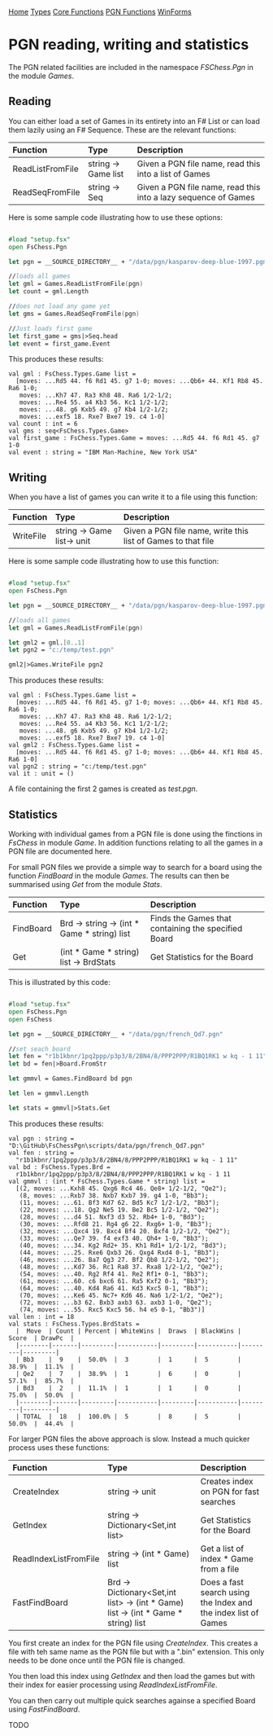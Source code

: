 
[Home](https://pbbwfc.github.io/FsChessPgn)  [Types](https://pbbwfc.github.io/FsChessPgn/Types)  [Core Functions](https://pbbwfc.github.io/FsChessPgn/Core)  [PGN Functions](https://pbbwfc.github.io/FsChessPgn/Pgn)  [WinForms](https://pbbwfc.github.io/FsChessPgn/winforms)

# PGN reading, writing and statistics

The PGN related facilities are included in the namespace _FSChess.Pgn_ in the module _Games_. 

## Reading

You can either load a set of Games in its entirety into an F# List or can load them lazily using an F# Sequence. These are the relevant functions:

| Function         | Type                            | Description                                                                         |
|:-----------------|:--------------------------------|:------------------------------------------------------------------------------------|
| ReadListFromFile | string -> Game list             | Given a PGN file name, read this into a list of Games                               |
| ReadSeqFromFile  | string -> Seq<Game>             | Given a PGN file name, read this into a lazy sequence of Games                      |

Here is some sample code illustrating how to use these options:

```fsharp

#load "setup.fsx"
open FsChess.Pgn

let pgn = __SOURCE_DIRECTORY__ + "/data/pgn/kasparov-deep-blue-1997.pgn"

//loads all games
let gml = Games.ReadListFromFile(pgn)
let count = gml.Length

//does not load any game yet
let gms = Games.ReadSeqFromFile(pgn)

//Just loads first game
let first_game = gms|>Seq.head
let event = first_game.Event

```

This produces these results:

```
val gml : FsChess.Types.Game list =
  [moves: ...Rd5 44. f6 Rd1 45. g7 1-0; moves: ...Qb6+ 44. Kf1 Rb8 45. Ra6 1-0;
   moves: ...Kh7 47. Ra3 Kh8 48. Ra6 1/2-1/2;
   moves: ...Re4 55. a4 Kb3 56. Kc1 1/2-1/2;
   moves: ...48. g6 Kxb5 49. g7 Kb4 1/2-1/2;
   moves: ...exf5 18. Rxe7 Bxe7 19. c4 1-0]
val count : int = 6
val gms : seq<FsChess.Types.Game>
val first_game : FsChess.Types.Game = moves: ...Rd5 44. f6 Rd1 45. g7 1-0
val event : string = "IBM Man-Machine, New York USA"
```

## Writing

When you have a list of games you can write it to a file using this function:


| Function         | Type                            | Description                                                                         |
|:-----------------|:--------------------------------|:------------------------------------------------------------------------------------|
| WriteFile        | string -> Game list-> unit      | Given a PGN file name, write this list of Games to that file                        |

Here is some sample code illustrating how to use this function:

```fsharp

#load "setup.fsx"
open FsChess.Pgn

let pgn = __SOURCE_DIRECTORY__ + "/data/pgn/kasparov-deep-blue-1997.pgn"

//loads all games
let gml = Games.ReadListFromFile(pgn)

let gml2 = gml.[0..1]
let pgn2 = "c:/temp/test.pgn"

gml2|>Games.WriteFile pgn2

```

This produces these results:

```
val gml : FsChess.Types.Game list =
  [moves: ...Rd5 44. f6 Rd1 45. g7 1-0; moves: ...Qb6+ 44. Kf1 Rb8 45. Ra6 1-0;
   moves: ...Kh7 47. Ra3 Kh8 48. Ra6 1/2-1/2;
   moves: ...Re4 55. a4 Kb3 56. Kc1 1/2-1/2;
   moves: ...48. g6 Kxb5 49. g7 Kb4 1/2-1/2;
   moves: ...exf5 18. Rxe7 Bxe7 19. c4 1-0]
val gml2 : FsChess.Types.Game list =
  [moves: ...Rd5 44. f6 Rd1 45. g7 1-0; moves: ...Qb6+ 44. Kf1 Rb8 45. Ra6 1-0]
val pgn2 : string = "c:/temp/test.pgn"
val it : unit = ()
```

A file containing the first 2 games is created as _test.pgn_.

## Statistics

Working with individual games from a PGN file is done using the finctions in _FsChess_ in module _Game_. In addition functions relating to all the games in a PGN file are documented here.

For small PGN files we provide a simple way to search for a board using the function _FindBoard_ in the module _Games_. The results can then be summarised using _Get_ from the module _Stats_.

| Function         | Type                                        | Description                                                |
|:-----------------|:--------------------------------------------|:-----------------------------------------------------------|
| FindBoard        | Brd -> string -> (int * Game * string) list | Finds the Games that containing the specified Board        |
| Get              | (int * Game * string) list -> BrdStats      | Get Statistics for the Board                               |

This is illustrated by this code:


```fsharp

#load "setup.fsx"
open FsChess.Pgn
open FsChess

let pgn = __SOURCE_DIRECTORY__ + "/data/pgn/french_Qd7.pgn"

//set seach board
let fen = "r1b1kbnr/1pq2ppp/p3p3/8/2BN4/8/PPP2PPP/R1BQ1RK1 w kq - 1 11"
let bd = fen|>Board.FromStr

let gmmvl = Games.FindBoard bd pgn

let len = gmmvl.Length

let stats = gmmvl|>Stats.Get

```

This produces these results:

```
val pgn : string = "D:\GitHub\FsChessPgn\scripts/data/pgn/french_Qd7.pgn"
val fen : string =
  "r1b1kbnr/1pq2ppp/p3p3/8/2BN4/8/PPP2PPP/R1BQ1RK1 w kq - 1 11"
val bd : FsChess.Types.Brd =
  r1b1kbnr/1pq2ppp/p3p3/8/2BN4/8/PPP2PPP/R1BQ1RK1 w kq - 1 11
val gmmvl : (int * FsChess.Types.Game * string) list =
  [(2, moves: ...Kxh8 45. Qxg6 Rc4 46. Qe8+ 1/2-1/2, "Qe2");
   (8, moves: ...Rxb7 38. Nxb7 Kxb7 39. g4 1-0, "Bb3");
   (11, moves: ...61. Bf3 Kd7 62. Bd5 Kc7 1/2-1/2, "Bb3");
   (22, moves: ...18. Qg2 Ne5 19. Be2 Bc5 1/2-1/2, "Qe2");
   (28, moves: ...d4 51. Nxf3 d3 52. Rb4+ 1-0, "Bd3");
   (30, moves: ...Rfd8 21. Rg4 g6 22. Rxg6+ 1-0, "Bb3");
   (32, moves: ...Qxc4 19. Bxc4 Bf4 20. Bxf4 1/2-1/2, "Qe2");
   (33, moves: ...Qe7 39. f4 exf3 40. Qh4+ 1-0, "Bb3");
   (40, moves: ...34. Kg2 Rd2+ 35. Kh1 Rd1+ 1/2-1/2, "Bd3");
   (44, moves: ...25. Rxe6 Qxb3 26. Qxg4 Rxd4 0-1, "Bb3");
   (46, moves: ...26. Ba7 Qg3 27. Bf2 Qb8 1/2-1/2, "Qe2");
   (48, moves: ...Kd7 36. Rc1 Ra8 37. Rxa8 1/2-1/2, "Qe2");
   (54, moves: ...40. Rg2 Rf4 41. Re2 Rf1+ 0-1, "Bb3");
   (61, moves: ...60. c6 bxc6 61. Ra5 Kxf2 0-1, "Bb3");
   (64, moves: ...40. Kd4 Ra6 41. Kd3 Kxc5 0-1, "Bb3");
   (70, moves: ...Ke6 45. Nc7+ Kd6 46. Na6 1/2-1/2, "Qe2");
   (72, moves: ...b3 62. Bxb3 axb3 63. axb3 1-0, "Qe2");
   (74, moves: ...55. Rxc5 Kxc5 56. h4 e5 0-1, "Bb3")]
val len : int = 18
val stats : FsChess.Types.BrdStats =
  |  Move  | Count | Percent | WhiteWins |  Draws  | BlackWins |  Score  | DrawPc  |
  |--------|-------|---------|-----------|---------|-----------|---------|---------|
  | Bb3    |  9    |  50.0%  |  3        |  1      |  5        |  38.9%  |  11.1%  |
  | Qe2    |  7    |  38.9%  |  1        |  6      |  0        |  57.1%  |  85.7%  |
  | Bd3    |  2    |  11.1%  |  1        |  1      |  0        |  75.0%  |  50.0%  |
  |--------|-------|---------|-----------|---------|-----------|---------|---------|
  | TOTAL  |  18   |  100.0% |  5        |  8      |  5        |  50.0%  |  44.4%  |

```


For larger PGN files the above approach is slow. Instead a much quicker process uses these functions:

| Function              | Type                                                                                       | Description                                                    |
|:----------------------|:-------------------------------------------------------------------------------------------|:---------------------------------------------------------------|
| CreateIndex           | string -> unit                                                                             | Creates index on PGN for fast searches                         |
| GetIndex              | string -> Dictionary<Set<Square>,int list>                                                 | Get Statistics for the Board                                   |
| ReadIndexListFromFile | string -> (int * Game) list                                                                | Get a list of index * Game from a file                         |
| FastFindBoard         | Brd -> Dictionary<Set<Square>,int list> -> (int * Game) list -> (int * Game * string) list | Does a fast search using the Index and the index list of Games |


You first create an index for the PGN file using _CreateIndex_. This creates a file with teh same name as the PGN file but with a ".bin" extension. This only needs to be done once until the PGN file is changed.

You then load this index using _GetIndex_ and then load the games but with their index for easier processing using _ReadIndexListFromFile_.

You can then carry out multiple quick searches againse a specified Board using _FastFindBoard_.







TODO
